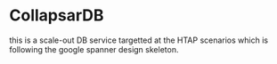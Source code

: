 # CollapsarDB

this is a scale-out DB service targetted at the HTAP scenarios which is following the google spanner design skeleton.

